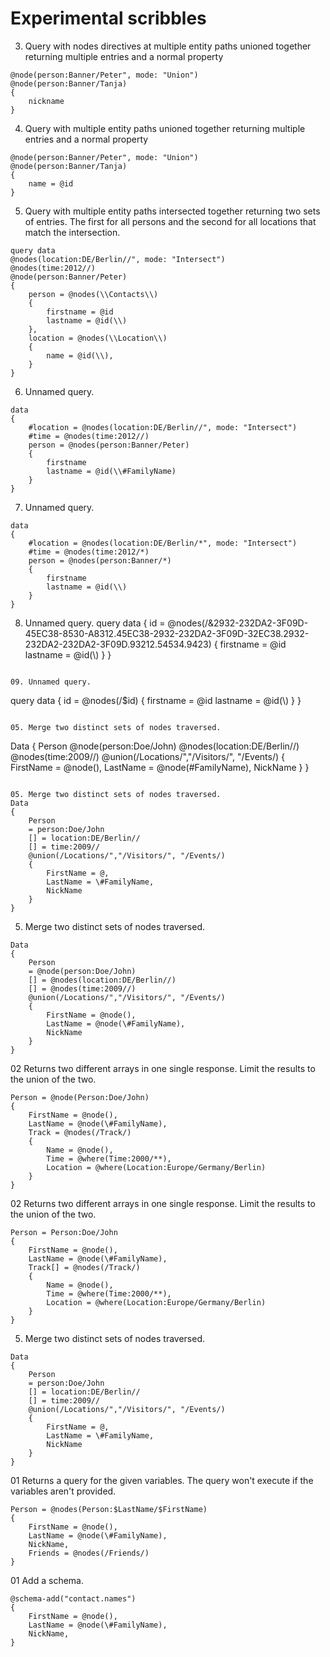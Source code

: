 # Experimental scribbles

03. Query with nodes directives at multiple entity paths unioned together returning multiple entries and a normal property
```
@node(person:Banner/Peter", mode: "Union")
@node(person:Banner/Tanja)
{
    nickname
}
```

04. Query with multiple entity paths unioned together returning multiple entries and a normal property
```
@node(person:Banner/Peter", mode: "Union")
@node(person:Banner/Tanja)
{
    name = @id
}
```

05. Query with multiple entity paths intersected together returning two sets of entries.
The first for all persons and the second for all locations that match the intersection.
```
query data
@nodes(location:DE/Berlin//", mode: "Intersect")
@nodes(time:2012//)
@node(person:Banner/Peter)
{
    person = @nodes(\\Contacts\\)
    {
        firstname = @id
        lastname = @id(\\)
    },
    location = @nodes(\\Location\\)
    {
        name = @id(\\),
    }
}
```

06. Unnamed query.
```
data
{
    #location = @nodes(location:DE/Berlin//", mode: "Intersect")
    #time = @nodes(time:2012//)
    person = @nodes(person:Banner/Peter)
    {
        firstname
        lastname = @id(\\#FamilyName)
    }
}
```

07. Unnamed query.
```
data
{
    #location = @nodes(location:DE/Berlin/*", mode: "Intersect")
    #time = @nodes(time:2012/*)
    person = @nodes(person:Banner/*)
    {
        firstname
        lastname = @id(\\)
    }
}
```

08. Unnamed query.
query data
{
    id = @nodes(/&2932-232DA2-3F09D-45EC38-8530-A8312.45EC38-2932-232DA2-3F09D-32EC38.2932-232DA2-232DA2-3F09D.93212.54534.9423)
    {
        firstname = @id
        lastname = @id(\\)
    }
}
```

09. Unnamed query.
```
query data
{
    id = @nodes(/$id)
    {
        firstname = @id
        lastname = @id(\\)
    }
}
```

05. Merge two distinct sets of nodes traversed.
```
Data
{
    Person
    @node(person:Doe/John)
    @nodes(location:DE/Berlin//)
    @nodes(time:2009//)
    @union(/Locations/","/Visitors/", "/Events/)
    {
        FirstName = @node(),
        LastName = @node(\#FamilyName),
        NickName
    }
}
```

05. Merge two distinct sets of nodes traversed.
Data
{
    Person
    = person:Doe/John
    [] = location:DE/Berlin//
    [] = time:2009//
    @union(/Locations/","/Visitors/", "/Events/)
    {
        FirstName = @,
        LastName = \#FamilyName,
        NickName
    }
}
```

05. Merge two distinct sets of nodes traversed.
```
Data
{
    Person
    = @node(person:Doe/John)
    [] = @nodes(location:DE/Berlin//)
    [] = @nodes(time:2009//)
    @union(/Locations/","/Visitors/", "/Events/)
    {
        FirstName = @node(),
        LastName = @node(\#FamilyName),
        NickName
    }
}
```

02 Returns two different arrays in one single response. Limit the results to the union of the two.
```
Person = @node(Person:Doe/John)
{
    FirstName = @node(),
    LastName = @node(\#FamilyName),
    Track = @nodes(/Track/)
    {
        Name = @node(),
        Time = @where(Time:2000/**),
        Location = @where(Location:Europe/Germany/Berlin)
    }
}
```

02 Returns two different arrays in one single response. Limit the results to the union of the two.
```
Person = Person:Doe/John
{
    FirstName = @node(),
    LastName = @node(\#FamilyName),
    Track[] = @nodes(/Track/)
    {
        Name = @node(),
        Time = @where(Time:2000/**),
        Location = @where(Location:Europe/Germany/Berlin)
    }
}
```

05. Merge two distinct sets of nodes traversed.
```
Data
{
    Person
    = person:Doe/John
    [] = location:DE/Berlin//
    [] = time:2009//
    @union(/Locations/","/Visitors/", "/Events/)
    {
        FirstName = @,
        LastName = \#FamilyName,
        NickName
    }
}
```

01 Returns a query for the given variables. The query won't execute if the variables aren't provided.
```
Person = @nodes(Person:$LastName/$FirstName)
{
    FirstName = @node(),
    LastName = @node(\#FamilyName),
    NickName,
    Friends = @nodes(/Friends/)
}
```

01 Add a schema.
```
@schema-add("contact.names")
{
    FirstName = @node(),
    LastName = @node(\#FamilyName),
    NickName,
}
```
